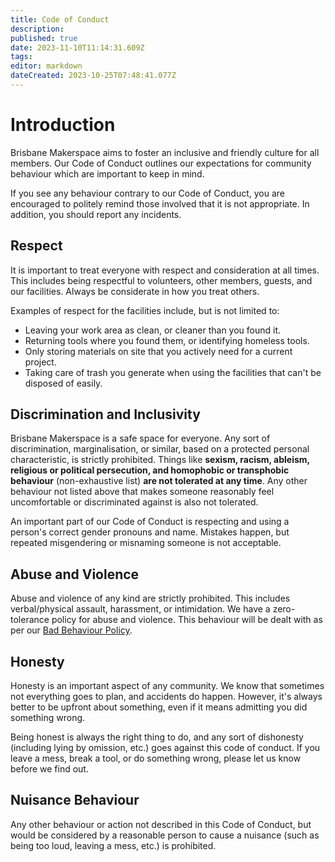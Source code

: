 ```yaml
---
title: Code of Conduct
description: 
published: true
date: 2023-11-10T11:14:31.609Z
tags: 
editor: markdown
dateCreated: 2023-10-25T07:48:41.077Z
---
```


# Introduction
Brisbane Makerspace aims to foster an inclusive and friendly culture for all members. Our Code of Conduct outlines our expectations for community behaviour which are important to keep in mind.

If you see any behaviour contrary to our Code of Conduct, you are encouraged to politely remind those involved that it is not appropriate. In addition, you should report any incidents.

## Respect
It is important to treat everyone with respect and consideration at all times. This includes being respectful to volunteers, other members, guests, and our facilities. Always be considerate in how you treat others.

Examples of respect for the facilities include, but is not limited to:
 - Leaving your work area as clean, or cleaner than you found it. 
 - Returning tools where you found them, or identifying homeless tools.
 - Only storing materials on site that you actively need for a current project.
 - Taking care of trash you generate when using the facilities that can't be disposed of easily.

## Discrimination and Inclusivity
Brisbane Makerspace is a safe space for everyone. Any sort of discrimination, marginalisation, or similar, based on a protected personal characteristic, is strictly prohibited. Things like **sexism, racism, ableism, religious or political persecution, and homophobic or transphobic behaviour** (non-exhaustive list) **are not tolerated at any time**. Any other behaviour not listed above that makes someone reasonably feel uncomfortable or discriminated against is also not tolerated.

An important part of our Code of Conduct is respecting and using a person's correct gender pronouns and name. Mistakes happen, but repeated misgendering or misnaming someone is not acceptable. 

## Abuse and Violence
Abuse and violence of any kind are strictly prohibited. This includes verbal/physical assault, harassment, or intimidation. We have a zero-tolerance policy for abuse and violence. This behaviour will be dealt with as per our [Bad Behaviour Policy](/policies/bad-behaviour).

## Honesty
Honesty is an important aspect of any community. We know that sometimes not everything goes to plan, and accidents do happen. However, it's always better to be upfront about something, even if it means admitting you did something wrong.

Being honest is always the right thing to do, and any sort of dishonesty (including lying by omission, etc.) goes against this code of conduct. If you leave a mess, break a tool, or do something wrong, please let us know before we find out.

## Nuisance Behaviour
Any other behaviour or action not described in this Code of Conduct, but would be considered by a reasonable person to cause a nuisance (such as being too loud, leaving a mess, etc.) is prohibited.